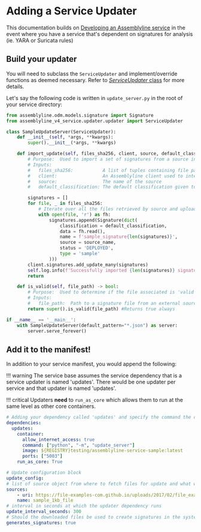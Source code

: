 
# Adding a Service Updater
This documentation builds on [Developing an Assemblyline service](developing_an_assemblyline_service.md) in the event
where you have a service that's dependent on signatures for analysis (ie. YARA or Suricata rules)

## Build your updater
You will need to subclass the `ServiceUpdater` and implement/override functions as deemed necessary.
Refer to [*ServiceUpdater* class](advanced/service_updater_base.md) for more details.


Let's say the following code is written in `update_server.py` in the root of your service directory:

```python
from assemblyline.odm.models.signature import Signature
from assemblyline_v4_service.updater.updater import ServiceUpdater

class SampleUpdateServer(ServiceUpdater):
    def __init__(self, *args, **kwargs):
        super().__init__(*args, **kwargs)

    def import_update(self, files_sha256, client, source, default_classification): -> None
        # Purpose:  Used to import a set of signatures from a source into Assemblyline for signature management
        # Inputs:
        #   files_sha256:           A list of tuples containing file paths and their respective sha256
        #   client:                 An Assemblyline client used to interact with the API on behalf of a service account
        #   source:                 The name of the source
        #   default_classification: The default classification given to a signature if none is provided

        signatures = []
        for file, _ in files_sha256:
            # Iterate over all the files retrieved by source and upload them as signatures in Assemblyline
            with open(file, 'r') as fh:
                signatures.append(Signature(dict(
                    classification = default_classification,
                    data = fh.read(),
                    name = f'sample_signature{len(signatures)}',
                    source = source_name,
                    status = 'DEPLOYED',
                    type = 'sample'
                )))
        client.signatures.add_update_many(signatures)
        self.log.info(f'Successfully imported {len(signatures)} signatures')
        return

    def is_valid(self, file_path) -> bool:
        # Purpose:  Used to determine if the file associated is 'valid' to be processed as a signature
        # Inputs:
        #   file_path:  Path to a signature file from an external source
        return super().is_valid(file_path) #Returns true always

if __name__ == '__main__':
    with SampleUpdateServer(default_pattern="*.json") as server:
        server.serve_forever()
```

## Add it to the manifest!
In addition to your service manifest, you would append the following:

!!! warning
    The service base assumes the service dependency that is a service updater is named 'updates'.
    There would be one updater per service and that updater is named 'updates'.

!!! critical Updaters **need** to `run_as_core` which allows them to run at the same level as other core containers.

``` yaml
# Adding your dependency called 'updates' and specify the command the container should run
dependencies:
  updates:
    container:
      allow_internet_access: true
      command: ["python", "-m", "update_server"]
      image: ${REGISTRY}testing/assemblyline-service-sample:latest
      ports: ["5003"]
    run_as_core: True

# Update configuration block
update_config:
# list of source object from where to fetch files for update and what will be the name of those files on disk
sources:
    - uri: https://file-examples-com.github.io/uploads/2017/02/file_example_JSON_1kb.json
    name: sample_1kb_file
# interval in seconds at which the updater dependency runs
update_interval_seconds: 300
# Should the downloaded files be used to create signatures in the system
generates_signatures: true
```
